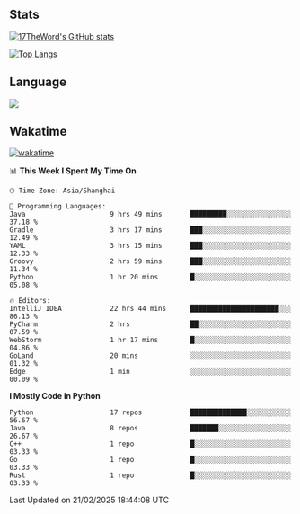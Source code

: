 ## Stats

[![17TheWord's GitHub stats](https://github-readme-stats.vercel.app/api?username=17TheWord&count_private=true&show_icons=true)](https://github.com/anuraghazra/github-readme-stats)

[![Top Langs](https://github-readme-stats.vercel.app/api/top-langs/?username=17TheWord&layout=compact&hide=html)](https://github.com/anuraghazra/github-readme-stats)

## Language

<img align="center" src="https://github-readme-stats-theword.vercel.app/api/wakatime?username=559772f0-9c03-4114-9e11-1b4b8b998e10&layout=compact&theme=dracula&hide_border=true">

## Wakatime

[![wakatime](https://wakatime.com/badge/user/559772f0-9c03-4114-9e11-1b4b8b998e10.svg)](https://wakatime.com/@559772f0-9c03-4114-9e11-1b4b8b998e10)

<!--START_SECTION:waka-->
📊 **This Week I Spent My Time On** 

```text
🕑︎ Time Zone: Asia/Shanghai

💬 Programming Languages: 
Java                     9 hrs 49 mins       █████████░░░░░░░░░░░░░░░░   37.18 % 
Gradle                   3 hrs 17 mins       ███░░░░░░░░░░░░░░░░░░░░░░   12.49 % 
YAML                     3 hrs 15 mins       ███░░░░░░░░░░░░░░░░░░░░░░   12.33 % 
Groovy                   2 hrs 59 mins       ███░░░░░░░░░░░░░░░░░░░░░░   11.34 % 
Python                   1 hr 20 mins        █░░░░░░░░░░░░░░░░░░░░░░░░   05.08 % 

🔥 Editors: 
IntelliJ IDEA            22 hrs 44 mins      ██████████████████████░░░   86.13 % 
PyCharm                  2 hrs               ██░░░░░░░░░░░░░░░░░░░░░░░   07.59 % 
WebStorm                 1 hr 17 mins        █░░░░░░░░░░░░░░░░░░░░░░░░   04.86 % 
GoLand                   20 mins             ░░░░░░░░░░░░░░░░░░░░░░░░░   01.32 % 
Edge                     1 min               ░░░░░░░░░░░░░░░░░░░░░░░░░   00.09 % 
```

**I Mostly Code in Python** 

```text
Python                   17 repos            ██████████████░░░░░░░░░░░   56.67 % 
Java                     8 repos             ███████░░░░░░░░░░░░░░░░░░   26.67 % 
C++                      1 repo              █░░░░░░░░░░░░░░░░░░░░░░░░   03.33 % 
Go                       1 repo              █░░░░░░░░░░░░░░░░░░░░░░░░   03.33 % 
Rust                     1 repo              █░░░░░░░░░░░░░░░░░░░░░░░░   03.33 % 
```




 Last Updated on 21/02/2025 18:44:08 UTC
<!--END_SECTION:waka-->
